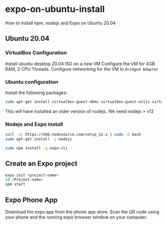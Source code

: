 # expo-on-ubuntu-install
How to install npm, nodejs and Expo on Ubuntu 20.04


## Ubuntu 20.04
### VirtualBox Configuration
Install ubuntu desktop 20.04 ISO on a new VM
Configure the VM for 4GB RAM, 2 CPU Threads.
Configure networking for the VM to `Bridged Adapter`
### Ubuntu configuration
Install the following packages:
```bash
sudo apt-get install virtualbox-guest-dkms virtualbox-guest-utils virtualbox-guest-x11 git curl htop npm
```
This will have installed an older version of nodejs. We need nodejs > v12
### Nodejs and Expo install
```bash
curl -sL https://deb.nodesource.com/setup_12.x | sudo -E bash -
sudo apt-get install -y nodejs
```
```bash
sudo npm install -g expo-cli
```

## Create an Expo project
```bash
expo init <project-name>
cd <Project-name>
npm start
```
## Expo Phone App
Download the expo app from the phone app store. Scan the QR code using your phone and the running expo browser window on your computer.
